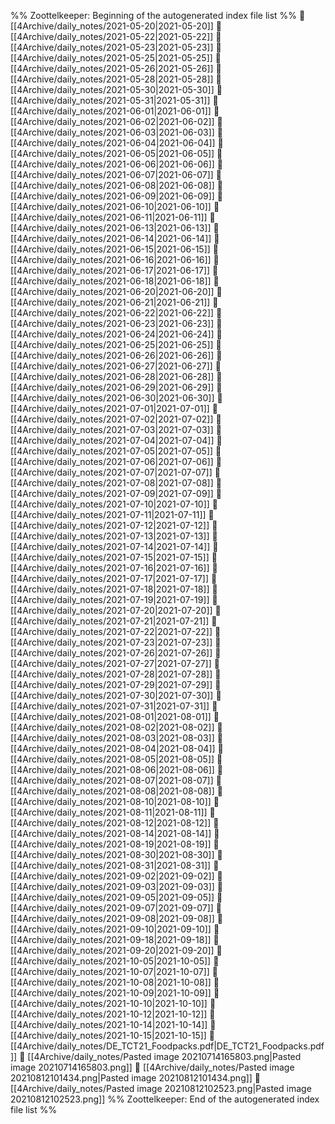 %% Zoottelkeeper: Beginning of the autogenerated index file list  %%
📄 [[4Archive/daily_notes/2021-05-20|2021-05-20]]
📄 [[4Archive/daily_notes/2021-05-22|2021-05-22]]
📄 [[4Archive/daily_notes/2021-05-23|2021-05-23]]
📄 [[4Archive/daily_notes/2021-05-25|2021-05-25]]
📄 [[4Archive/daily_notes/2021-05-26|2021-05-26]]
📄 [[4Archive/daily_notes/2021-05-28|2021-05-28]]
📄 [[4Archive/daily_notes/2021-05-30|2021-05-30]]
📄 [[4Archive/daily_notes/2021-05-31|2021-05-31]]
📄 [[4Archive/daily_notes/2021-06-01|2021-06-01]]
📄 [[4Archive/daily_notes/2021-06-02|2021-06-02]]
📄 [[4Archive/daily_notes/2021-06-03|2021-06-03]]
📄 [[4Archive/daily_notes/2021-06-04|2021-06-04]]
📄 [[4Archive/daily_notes/2021-06-05|2021-06-05]]
📄 [[4Archive/daily_notes/2021-06-06|2021-06-06]]
📄 [[4Archive/daily_notes/2021-06-07|2021-06-07]]
📄 [[4Archive/daily_notes/2021-06-08|2021-06-08]]
📄 [[4Archive/daily_notes/2021-06-09|2021-06-09]]
📄 [[4Archive/daily_notes/2021-06-10|2021-06-10]]
📄 [[4Archive/daily_notes/2021-06-11|2021-06-11]]
📄 [[4Archive/daily_notes/2021-06-13|2021-06-13]]
📄 [[4Archive/daily_notes/2021-06-14|2021-06-14]]
📄 [[4Archive/daily_notes/2021-06-15|2021-06-15]]
📄 [[4Archive/daily_notes/2021-06-16|2021-06-16]]
📄 [[4Archive/daily_notes/2021-06-17|2021-06-17]]
📄 [[4Archive/daily_notes/2021-06-18|2021-06-18]]
📄 [[4Archive/daily_notes/2021-06-20|2021-06-20]]
📄 [[4Archive/daily_notes/2021-06-21|2021-06-21]]
📄 [[4Archive/daily_notes/2021-06-22|2021-06-22]]
📄 [[4Archive/daily_notes/2021-06-23|2021-06-23]]
📄 [[4Archive/daily_notes/2021-06-24|2021-06-24]]
📄 [[4Archive/daily_notes/2021-06-25|2021-06-25]]
📄 [[4Archive/daily_notes/2021-06-26|2021-06-26]]
📄 [[4Archive/daily_notes/2021-06-27|2021-06-27]]
📄 [[4Archive/daily_notes/2021-06-28|2021-06-28]]
📄 [[4Archive/daily_notes/2021-06-29|2021-06-29]]
📄 [[4Archive/daily_notes/2021-06-30|2021-06-30]]
📄 [[4Archive/daily_notes/2021-07-01|2021-07-01]]
📄 [[4Archive/daily_notes/2021-07-02|2021-07-02]]
📄 [[4Archive/daily_notes/2021-07-03|2021-07-03]]
📄 [[4Archive/daily_notes/2021-07-04|2021-07-04]]
📄 [[4Archive/daily_notes/2021-07-05|2021-07-05]]
📄 [[4Archive/daily_notes/2021-07-06|2021-07-06]]
📄 [[4Archive/daily_notes/2021-07-07|2021-07-07]]
📄 [[4Archive/daily_notes/2021-07-08|2021-07-08]]
📄 [[4Archive/daily_notes/2021-07-09|2021-07-09]]
📄 [[4Archive/daily_notes/2021-07-10|2021-07-10]]
📄 [[4Archive/daily_notes/2021-07-11|2021-07-11]]
📄 [[4Archive/daily_notes/2021-07-12|2021-07-12]]
📄 [[4Archive/daily_notes/2021-07-13|2021-07-13]]
📄 [[4Archive/daily_notes/2021-07-14|2021-07-14]]
📄 [[4Archive/daily_notes/2021-07-15|2021-07-15]]
📄 [[4Archive/daily_notes/2021-07-16|2021-07-16]]
📄 [[4Archive/daily_notes/2021-07-17|2021-07-17]]
📄 [[4Archive/daily_notes/2021-07-18|2021-07-18]]
📄 [[4Archive/daily_notes/2021-07-19|2021-07-19]]
📄 [[4Archive/daily_notes/2021-07-20|2021-07-20]]
📄 [[4Archive/daily_notes/2021-07-21|2021-07-21]]
📄 [[4Archive/daily_notes/2021-07-22|2021-07-22]]
📄 [[4Archive/daily_notes/2021-07-23|2021-07-23]]
📄 [[4Archive/daily_notes/2021-07-26|2021-07-26]]
📄 [[4Archive/daily_notes/2021-07-27|2021-07-27]]
📄 [[4Archive/daily_notes/2021-07-28|2021-07-28]]
📄 [[4Archive/daily_notes/2021-07-29|2021-07-29]]
📄 [[4Archive/daily_notes/2021-07-30|2021-07-30]]
📄 [[4Archive/daily_notes/2021-07-31|2021-07-31]]
📄 [[4Archive/daily_notes/2021-08-01|2021-08-01]]
📄 [[4Archive/daily_notes/2021-08-02|2021-08-02]]
📄 [[4Archive/daily_notes/2021-08-03|2021-08-03]]
📄 [[4Archive/daily_notes/2021-08-04|2021-08-04]]
📄 [[4Archive/daily_notes/2021-08-05|2021-08-05]]
📄 [[4Archive/daily_notes/2021-08-06|2021-08-06]]
📄 [[4Archive/daily_notes/2021-08-07|2021-08-07]]
📄 [[4Archive/daily_notes/2021-08-08|2021-08-08]]
📄 [[4Archive/daily_notes/2021-08-10|2021-08-10]]
📄 [[4Archive/daily_notes/2021-08-11|2021-08-11]]
📄 [[4Archive/daily_notes/2021-08-12|2021-08-12]]
📄 [[4Archive/daily_notes/2021-08-14|2021-08-14]]
📄 [[4Archive/daily_notes/2021-08-19|2021-08-19]]
📄 [[4Archive/daily_notes/2021-08-30|2021-08-30]]
📄 [[4Archive/daily_notes/2021-08-31|2021-08-31]]
📄 [[4Archive/daily_notes/2021-09-02|2021-09-02]]
📄 [[4Archive/daily_notes/2021-09-03|2021-09-03]]
📄 [[4Archive/daily_notes/2021-09-05|2021-09-05]]
📄 [[4Archive/daily_notes/2021-09-07|2021-09-07]]
📄 [[4Archive/daily_notes/2021-09-08|2021-09-08]]
📄 [[4Archive/daily_notes/2021-09-10|2021-09-10]]
📄 [[4Archive/daily_notes/2021-09-18|2021-09-18]]
📄 [[4Archive/daily_notes/2021-09-20|2021-09-20]]
📄 [[4Archive/daily_notes/2021-10-05|2021-10-05]]
📄 [[4Archive/daily_notes/2021-10-07|2021-10-07]]
📄 [[4Archive/daily_notes/2021-10-08|2021-10-08]]
📄 [[4Archive/daily_notes/2021-10-09|2021-10-09]]
📄 [[4Archive/daily_notes/2021-10-10|2021-10-10]]
📄 [[4Archive/daily_notes/2021-10-12|2021-10-12]]
📄 [[4Archive/daily_notes/2021-10-14|2021-10-14]]
📄 [[4Archive/daily_notes/2021-10-15|2021-10-15]]
📄 [[4Archive/daily_notes/DE_TCT21_Foodpacks.pdf|DE_TCT21_Foodpacks.pdf]]
📄 [[4Archive/daily_notes/Pasted image 20210714165803.png|Pasted image 20210714165803.png]]
📄 [[4Archive/daily_notes/Pasted image 20210812101434.png|Pasted image 20210812101434.png]]
📄 [[4Archive/daily_notes/Pasted image 20210812102523.png|Pasted image 20210812102523.png]]
%% Zoottelkeeper: End of the autogenerated index file list  %%
